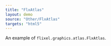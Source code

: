 ```yaml
---
title: "FlxAtlas"
layout: demo
source: "Other/FlxAtlas"
targets: "html5"
---
```


An example of `flixel.graphics.atlas.FlxAtlas`.